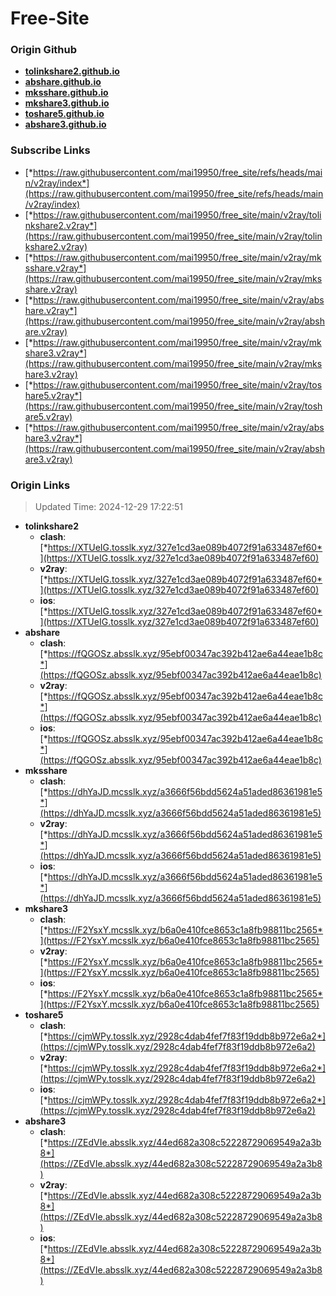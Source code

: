 # Free-Site

### Origin Github

- [**tolinkshare2.github.io**](https://github.com/tolinkshare2/tolinkshare2.github.io)
- [**abshare.github.io**](https://github.com/abshare/abshare.github.io)
- [**mksshare.github.io**](https://github.com/mksshare/mksshare.github.io)
- [**mkshare3.github.io**](https://github.com/mkshare3/mkshare3.github.io)
- [**toshare5.github.io**](https://github.com/toshare5/toshare5.github.io)
- [**abshare3.github.io**](https://github.com/abshare3/abshare3.github.io)

### Subscribe Links

- [*https://raw.githubusercontent.com/mai19950/free_site/refs/heads/main/v2ray/index*](https://raw.githubusercontent.com/mai19950/free_site/refs/heads/main/v2ray/index)
- [*https://raw.githubusercontent.com/mai19950/free_site/main/v2ray/tolinkshare2.v2ray*](https://raw.githubusercontent.com/mai19950/free_site/main/v2ray/tolinkshare2.v2ray)
- [*https://raw.githubusercontent.com/mai19950/free_site/main/v2ray/mksshare.v2ray*](https://raw.githubusercontent.com/mai19950/free_site/main/v2ray/mksshare.v2ray)
- [*https://raw.githubusercontent.com/mai19950/free_site/main/v2ray/abshare.v2ray*](https://raw.githubusercontent.com/mai19950/free_site/main/v2ray/abshare.v2ray)
- [*https://raw.githubusercontent.com/mai19950/free_site/main/v2ray/mkshare3.v2ray*](https://raw.githubusercontent.com/mai19950/free_site/main/v2ray/mkshare3.v2ray)
- [*https://raw.githubusercontent.com/mai19950/free_site/main/v2ray/toshare5.v2ray*](https://raw.githubusercontent.com/mai19950/free_site/main/v2ray/toshare5.v2ray)
- [*https://raw.githubusercontent.com/mai19950/free_site/main/v2ray/abshare3.v2ray*](https://raw.githubusercontent.com/mai19950/free_site/main/v2ray/abshare3.v2ray)

### Origin Links

> Updated Time: 2024-12-29 17:22:51

- **tolinkshare2**
  - **clash**: [*https://XTUeIG.tosslk.xyz/327e1cd3ae089b4072f91a633487ef60*](https://XTUeIG.tosslk.xyz/327e1cd3ae089b4072f91a633487ef60)
  - **v2ray**: [*https://XTUeIG.tosslk.xyz/327e1cd3ae089b4072f91a633487ef60*](https://XTUeIG.tosslk.xyz/327e1cd3ae089b4072f91a633487ef60)
  - **ios**: [*https://XTUeIG.tosslk.xyz/327e1cd3ae089b4072f91a633487ef60*](https://XTUeIG.tosslk.xyz/327e1cd3ae089b4072f91a633487ef60)
- **abshare**
  - **clash**: [*https://fQGOSz.absslk.xyz/95ebf00347ac392b412ae6a44eae1b8c*](https://fQGOSz.absslk.xyz/95ebf00347ac392b412ae6a44eae1b8c)
  - **v2ray**: [*https://fQGOSz.absslk.xyz/95ebf00347ac392b412ae6a44eae1b8c*](https://fQGOSz.absslk.xyz/95ebf00347ac392b412ae6a44eae1b8c)
  - **ios**: [*https://fQGOSz.absslk.xyz/95ebf00347ac392b412ae6a44eae1b8c*](https://fQGOSz.absslk.xyz/95ebf00347ac392b412ae6a44eae1b8c)
- **mksshare**
  - **clash**: [*https://dhYaJD.mcsslk.xyz/a3666f56bdd5624a51aded86361981e5*](https://dhYaJD.mcsslk.xyz/a3666f56bdd5624a51aded86361981e5)
  - **v2ray**: [*https://dhYaJD.mcsslk.xyz/a3666f56bdd5624a51aded86361981e5*](https://dhYaJD.mcsslk.xyz/a3666f56bdd5624a51aded86361981e5)
  - **ios**: [*https://dhYaJD.mcsslk.xyz/a3666f56bdd5624a51aded86361981e5*](https://dhYaJD.mcsslk.xyz/a3666f56bdd5624a51aded86361981e5)
- **mkshare3**
  - **clash**: [*https://F2YsxY.mcsslk.xyz/b6a0e410fce8653c1a8fb98811bc2565*](https://F2YsxY.mcsslk.xyz/b6a0e410fce8653c1a8fb98811bc2565)
  - **v2ray**: [*https://F2YsxY.mcsslk.xyz/b6a0e410fce8653c1a8fb98811bc2565*](https://F2YsxY.mcsslk.xyz/b6a0e410fce8653c1a8fb98811bc2565)
  - **ios**: [*https://F2YsxY.mcsslk.xyz/b6a0e410fce8653c1a8fb98811bc2565*](https://F2YsxY.mcsslk.xyz/b6a0e410fce8653c1a8fb98811bc2565)
- **toshare5**
  - **clash**: [*https://cjmWPy.tosslk.xyz/2928c4dab4fef7f83f19ddb8b972e6a2*](https://cjmWPy.tosslk.xyz/2928c4dab4fef7f83f19ddb8b972e6a2)
  - **v2ray**: [*https://cjmWPy.tosslk.xyz/2928c4dab4fef7f83f19ddb8b972e6a2*](https://cjmWPy.tosslk.xyz/2928c4dab4fef7f83f19ddb8b972e6a2)
  - **ios**: [*https://cjmWPy.tosslk.xyz/2928c4dab4fef7f83f19ddb8b972e6a2*](https://cjmWPy.tosslk.xyz/2928c4dab4fef7f83f19ddb8b972e6a2)
- **abshare3**
  - **clash**: [*https://ZEdVIe.absslk.xyz/44ed682a308c52228729069549a2a3b8*](https://ZEdVIe.absslk.xyz/44ed682a308c52228729069549a2a3b8)
  - **v2ray**: [*https://ZEdVIe.absslk.xyz/44ed682a308c52228729069549a2a3b8*](https://ZEdVIe.absslk.xyz/44ed682a308c52228729069549a2a3b8)
  - **ios**: [*https://ZEdVIe.absslk.xyz/44ed682a308c52228729069549a2a3b8*](https://ZEdVIe.absslk.xyz/44ed682a308c52228729069549a2a3b8)
